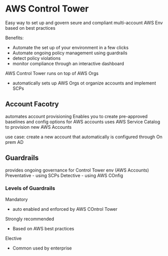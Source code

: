 # AWS Control Tower
Easy way to set up and govern seure and compliant multi-account AWS Env based on best practices

Benefits: 
* Automate the set up of your environment in a few clicks
* Automate ongoing policy management using guardrails
* detect policy violations
* monitor compliance through an interactive dashboard

AWS Control Tower runs on top of AWS Orgs
* automatically sets up AWS Orgs ot organize accounts and implement SCPs

## Account Facotry
automates account provisioning
Enables you to create pre-approved baselines and config options for AWS accounts
uses AWS Service Catalog to provision new AWS Accounts

use case: create a new account that automatically is configured through On prem AD

## Guardrails
provides ongoing governance for Control Tower env (AWS Accounts) 
Preventative - using SCPs
Detective - using AWS COnfig

### Levels of Guardrails
Mandatory
* auto enabled and enforced by AWS COntrol Tower

Strongly recommended
* Based on AWS best practices

Elective
* Common used by enterprise